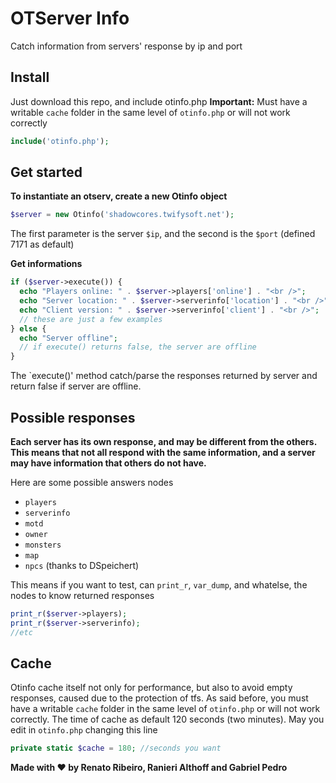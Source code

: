 OTServer Info
======
Catch information from servers' response by ip and port

Install
------
Just download this repo, and include otinfo.php
**Important:** Must have a writable `cache` folder in the same level of `otinfo.php` or will not work correctly
```php
include('otinfo.php');
```

Get started
------
**To instantiate an otserv, create a new Otinfo object**
```php
$server = new Otinfo('shadowcores.twifysoft.net');
```
The first parameter is the server `$ip`, and the second is the `$port` (defined 7171 as default)

**Get informations**
```php
if ($server->execute()) {
  echo "Players online: " . $server->players['online'] . "<br />";
  echo "Server location: " . $server->serverinfo['location'] . "<br />";
  echo "Client version: " . $server->serverinfo['client'] . "<br />";
  // these are just a few examples
} else {
  echo "Server offline";
  // if execute() returns false, the server are offline
}
```
The `execute()' method catch/parse the responses returned by server and return false if server are offline.

Possible responses
------
**Each server has its own response, and may be different from the others. This means that not all respond with the same information, and a server may have information that others do not have.**

Here are some possible answers nodes
* `players`
* `serverinfo`
* `motd`
* `owner`
* `monsters`
* `map`
* `npcs` (thanks to DSpeichert)

This means if you want to test, can `print_r`, `var_dump`, and whatelse, the nodes to know returned responses
```php
print_r($server->players);
print_r($server->serverinfo);
//etc
```

Cache
------
Otinfo cache itself not only for performance, but also to avoid empty responses, caused due to the protection of tfs.
As said before, you must have a writable `cache` folder in the same level of `otinfo.php` or will not work correctly.
The time of cache as default 120 seconds (two minutes). May you edit in `otinfo.php` changing this line
```php
private static $cache = 180; //seconds you want
```

**Made with :heart: by Renato Ribeiro, Ranieri Althoff and Gabriel Pedro**
